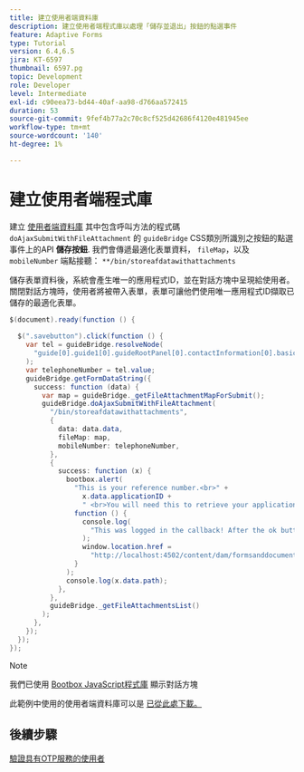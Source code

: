 ```yaml
---
title: 建立使用者端資料庫
description: 建立使用者端程式庫以處理「儲存並退出」按鈕的點選事件
feature: Adaptive Forms
type: Tutorial
version: 6.4,6.5
jira: KT-6597
thumbnail: 6597.pg
topic: Development
role: Developer
level: Intermediate
exl-id: c90eea73-bd44-40af-aa98-d766aa572415
duration: 53
source-git-commit: 9fef4b77a2c70c8cf525d42686f4120e481945ee
workflow-type: tm+mt
source-wordcount: '140'
ht-degree: 1%

---
```


# 建立使用者端程式庫

建立 [使用者端資料庫](https://experienceleague.adobe.com/docs/experience-manager-65/developing/introduction/clientlibs.html) 其中包含呼叫方法的程式碼 `doAjaxSubmitWithFileAttachment` 的 `guideBridge` CSS類別所識別之按鈕的點選事件上的API **儲存按鈕**.  我們會傳遞最適化表單資料， `fileMap`，以及 `mobileNumber` 端點接聽： `**/bin/storeafdatawithattachments`

儲存表單資料後，系統會產生唯一的應用程式ID，並在對話方塊中呈現給使用者。 關閉對話方塊時，使用者將被帶入表單，表單可讓他們使用唯一應用程式ID擷取已儲存的最適化表單。

```java
$(document).ready(function () {
  
  $(".savebutton").click(function () {
    var tel = guideBridge.resolveNode(
      "guide[0].guide1[0].guideRootPanel[0].contactInformation[0].basicContact[0].telephoneNumber[0]"
    );
    var telephoneNumber = tel.value;
    guideBridge.getFormDataString({
      success: function (data) {
        var map = guideBridge._getFileAttachmentMapForSubmit();
        guideBridge.doAjaxSubmitWithFileAttachment(
          "/bin/storeafdatawithattachments",
          {
            data: data.data,
            fileMap: map,
            mobileNumber: telephoneNumber,
          },
          {
            success: function (x) {
              bootbox.alert(
                "This is your reference number.<br>" +
                  x.data.applicationID +
                  " <br>You will need this to retrieve your application",
                function () {
                  console.log(
                    "This was logged in the callback! After the ok button was pressed"
                  );
                  window.location.href =
                    "http://localhost:4502/content/dam/formsanddocuments/myaccountform/jcr:content?wcmmode=disabled";
                }
              );
              console.log(x.data.path);
            },
          },
          guideBridge._getFileAttachmentsList()
        );
      },
    });
  });
});
```

>[!NOTE]
> 我們已使用 [Bootbox JavaScript程式庫](https://bootboxjs.com/examples.html) 顯示對話方塊

此範例中使用的使用者端資料庫可以是 [已從此處下載。](assets/store-af-with-attachments-client-lib.zip)

## 後續步驟

[驗證具有OTP服務的使用者](./verify-users-with-otp.md)
